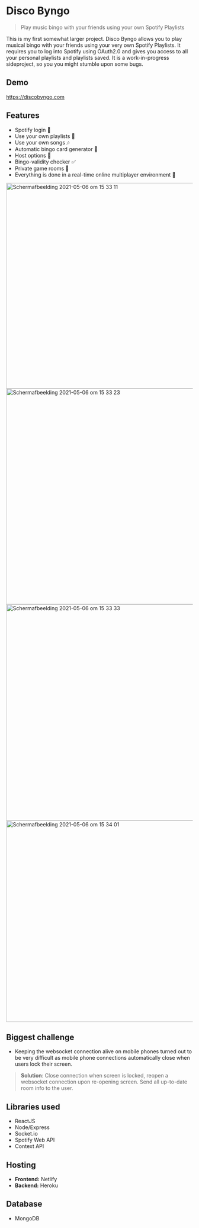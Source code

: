 # Disco Byngo
> Play music bingo with your friends using your own Spotify Playlists

This is my first somewhat larger project. Disco Byngo allows you to play musical bingo with your friends using your very own Spotify Playlists.
It requires you to log into Spotify using OAuth2.0 and gives you access to all your personal playlists and playlists saved. It is a work-in-progress sideproject, so you you might stumble upon some bugs.

## Demo
https://discobyngo.com

## Features
* Spotify login :bust_in_silhouette:
* Use your own playlists :scroll:
* Use your own songs :notes:
* Automatic bingo card generator :black_square_button:
* Host options :crown:
* Bingo-validity checker :white_check_mark:
* Private game rooms :key:
* Everything is done in a real-time online multiplayer environment :dancers:

<img width="555" alt="Schermafbeelding 2021-05-06 om 15 33 11" src="https://user-images.githubusercontent.com/73937734/117307093-909a2480-ae80-11eb-9bad-65cade43c20b.png">
<img width="583" alt="Schermafbeelding 2021-05-06 om 15 33 23" src="https://user-images.githubusercontent.com/73937734/117307104-93951500-ae80-11eb-8fab-1c51bae316b8.png">
<img width="584" alt="Schermafbeelding 2021-05-06 om 15 33 33" src="https://user-images.githubusercontent.com/73937734/117307110-942dab80-ae80-11eb-98cb-7f26f78a5d48.png">
<img width="544" alt="Schermafbeelding 2021-05-06 om 15 34 01" src="https://user-images.githubusercontent.com/73937734/117307116-94c64200-ae80-11eb-83c2-790af4b988ef.png">

## Biggest challenge
* Keeping the websocket connection alive on mobile phones turned out to be very difficult as mobile phone connections automatically close when users lock their screen. 
> **Solution**: Close connection when screen is locked, reopen a websocket connection upon re-opening screen. Send all up-to-date room info to the user.

## Libraries used
* ReactJS
* Node/Express
* Socket.io
* Spotify Web API
* Context API

## Hosting
* **Frontend:** Netlify
* **Backend:** Heroku

## Database
* MongoDB
